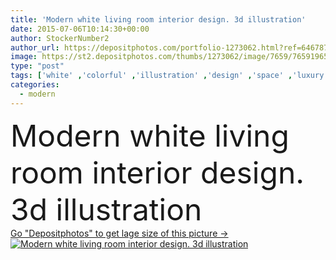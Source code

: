 ```yaml
---
title: 'Modern white living room interior design. 3d illustration'
date: 2015-07-06T10:14:30+00:00
author: StockerNumber2
author_url: https://depositphotos.com/portfolio-1273062.html?ref=64678756
image: https://st2.depositphotos.com/thumbs/1273062/image/7659/76591965/api_thumb_450.jpg?forcejpeg=true
type: "post"
tags: ['white' ,'colorful' ,'illustration' ,'design' ,'space' ,'luxury' ,'beautiful' ,'decoration' ,'new' ,'Decor' ,'decorate' ,'elegance' ,'travel' ,'relaxation' ,'comfortable' ,'light' ,'food' ,'family' ,'chair' ,'style' ,'carpet' ,'3d' ,'modern' ,'concept' ,'architecture' ,'estate' ,'house' ,'wall' ,'window' ,'real' ,'sleep' ,'relax' ,'interior' ,'home' ,'elegant' ,'lifestyle' ,'furniture' ,'simple' ,'room' ,'investment' ,'property' ,'floor' ,'vacation' ,'living' ,'comfort' ,'apartment' ,'residential' ,'seat' ,'sofa' ,'tv' ]
categories: 
  - modern
---
```

<div aling="center">
            <font size="60"> Modern white living room interior design. 3d illustration</font>   
</div>
<div>
    <a href='https://st2.depositphotos.com/thumbs/1273062/image/7659/76591965/api_thumb_450.jpg?forcejpeg=true?ref=64678756' target=_blank > Go "Depositphotos" to get lage size of this picture ->
        <img href='https://st2.depositphotos.com/thumbs/1273062/image/7659/76591965/api_thumb_450.jpg?forcejpeg=true?ref=64678756' src='https://st2.depositphotos.com/1273062/7659/i/950/depositphotos_76591965-stock-photo-modern-white-living-room-interior.jpg?forcejpeg=true' alt='Modern white living room interior design. 3d illustration' >
    </a>
</div>
